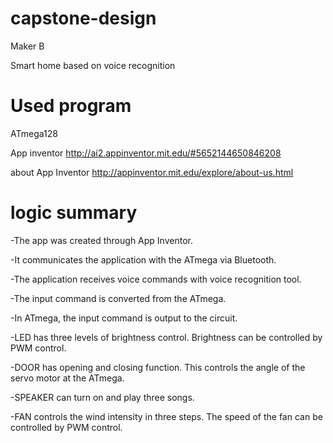 # capstone-design
Maker B

Smart home based on voice recognition


# Used program

ATmega128

App inventor
http://ai2.appinventor.mit.edu/#5652144650846208

about App Inventor
http://appinventor.mit.edu/explore/about-us.html


# logic summary
-The app was created through App Inventor.

-It communicates the application with the ATmega via Bluetooth.

-The application receives voice commands with voice recognition tool.

-The input command is converted from the ATmega.

-In ATmega, the input command is output to the circuit.




-LED has three levels of brightness control. Brightness can be controlled by PWM control.

-DOOR has opening and closing function. This controls the angle of the servo motor at the ATmega.

-SPEAKER can turn on and play three songs.

-FAN controls the wind intensity in three steps. The speed of the fan can be controlled by PWM control.
